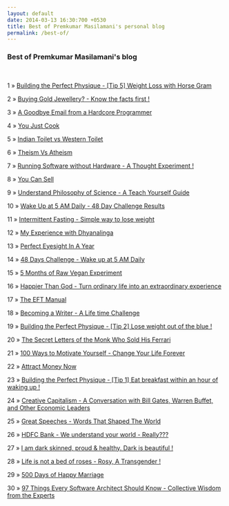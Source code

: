 ```yaml
---
layout: default
date: 2014-03-13 16:30:700 +0530
title: Best of Premkumar Masilamani's personal blog
permalink: /best-of/
---
```


<div class="post">
<h3>Best of Premkumar Masilamani's blog</h3>
<br/>
<p><span>1</span> &raquo; <a href="/building-the-perfect-physique-tip-5-weight-loss-with-horse-gram/">Building the Perfect Physique - [Tip 5] Weight Loss with Horse Gram</a><p>
<p><span>2</span> &raquo; <a href="/buying-gold-jewellery-know-the-facts-first/">Buying Gold Jewellery? - Know the facts first !</a><p>
<p><span>3</span> &raquo; <a href="/a-goodbye-email-from-a-hardcore-programmer/">A Goodbye Email from a Hardcore Programmer</a><p>
<p><span>4</span> &raquo; <a href="/you-just-cook-dot-com-review/">You Just Cook</a><p>
<p><span>5</span> &raquo; <a href="/indian-toilet-vs-western-toilet/">Indian Toilet vs Western Toilet</a><p>
<p><span>6</span> &raquo; <a href="/theism-vs-atheism/">Theism Vs Atheism</a><p>
<p><span>7</span> &raquo; <a href="/running-software-without-hardware-a-thought-experiment/">Running Software without Hardware - A Thought Experiment !</a><p>
<p><span>8</span> &raquo; <a href="/you-can-sell-shiv-khera-book-review/">You Can Sell</a><p>
<p><span>9</span> &raquo; <a href="/understand-philosophy-of-science-mel-thompson-book-review/">Understand Philosophy of Science - A Teach Yourself Guide</a><p>
<p><span>10</span> &raquo; <a href="/wake-up-at-5-AM-daily-48-day-challenge-results/">Wake Up at 5 AM Daily - 48 Day Challenge Results</a><p>
<p><span>11</span> &raquo; <a href="/intermittent-fasting-simple-way-to-lose-weight/">Intermittent Fasting - Simple way to lose weight</a><p>
<p><span>12</span> &raquo; <a href="/my-experience-with-dhyanalinga/">My Experience with Dhyanalinga</a><p>
<p><span>13</span> &raquo; <a href="/perfect-eyesight-in-a-year-2014/">Perfect Eyesight In A Year</a><p>
<p><span>14</span> &raquo; <a href="/48-days-challenge-wake-up-at-5-am-daily/">48 Days Challenge - Wake up at 5 AM Daily</a><p>
<p><span>15</span> &raquo; <a href="/5-months-of-raw-vegan-experiment/">5 Months of Raw Vegan Experiment</a><p>
<p><span>16</span> &raquo; <a href="/happier-than-god-turn-ordinary-life-into-an-extraordinary-experience-neale-donald-walsch-book-review/">Happier Than God - Turn ordinary life into an extraordinary experience</a><p>
<p><span>17</span> &raquo; <a href="/the-eft-manual-cary-craig-book-review/">The EFT Manual</a><p>
<p><span>18</span> &raquo; <a href="/becoming-a-writer-challenge-premkumar-masilamani/">Becoming a Writer - A Life time Challenge</a><p>
<p><span>19</span> &raquo; <a href="/building-the-perfect-physique-tip-2-lose-weight-out-of-the-blue/">Building the Perfect Physique - [Tip 2] Lose weight out of the blue !</a><p>
<p><span>20</span> &raquo; <a href="/the-secret-letters-of-the-monk-who-sold-his-ferrari-robin-sharma-book-review/">The Secret Letters of the Monk Who Sold His Ferrari</a><p>
<p><span>21</span> &raquo; <a href="/100-ways-to-motivate-yourself-change-your-life-forever-steve-chandler-audiobook-review/">100 Ways to Motivate Yourself - Change Your Life Forever</a><p>
<p><span>22</span> &raquo; <a href="/attract-money-now-audio-joe-vitale-book-review/">Attract Money Now</a><p>
<p><span>23</span> &raquo; <a href="/building-the-perfect-physique-tip-1-eat-breakfast-within-an-hour-of-waking-up/">Building the Perfect Physique - [Tip 1] Eat breakfast within an hour of waking up !</a><p>
<p><span>24</span> &raquo; <a href="/creative-capitalism-a-conversation-with-bill-gates-warren-buffett-and-other-economic-leaders-michael-kinsley-book-review/">Creative Capitalism - A Conversation with Bill Gates, Warren Buffet, and Other Economic Leaders</a><p>
<p><span>25</span> &raquo; <a href="/great-speeches-words-that-shaped-the-world-edward-humphrey-book-review/">Great Speeches - Words That Shaped The World</a><p>
<p><span>26</span> &raquo; <a href="/hdfc-bank-we-understand-your-world-really/">HDFC Bank - We understand your world - Really???</a><p>
<p><span>27</span> &raquo; <a href="/i-am-dark-skinned-proud-healthy-dark-is-beautiful/">I am dark skinned, proud & healthy. Dark is beautiful !</a><p>
<p><span>28</span> &raquo; <a href="/life-is-not-a-bed-of-roses-rosy-a-transgender/">Life is not a bed of roses - Rosy, A Transgender !</a><p>
<p><span>29</span> &raquo; <a href="/500-days-of-happy-marriage/">500 Days of Happy Marriage</a><p>
<p><span>30</span> &raquo; <a href="/97-things-every-software-architect-should-know-collective-wisdom-from-the-experts-richard-monson-haefel-book-review/">97 Things Every Software Architect Should Know - Collective Wisdom from the Experts</a><p>

</div>
<br/>


